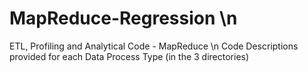# MapReduce-Regression \n
ETL, Profiling and Analytical Code - MapReduce \n
Code Descriptions provided for each Data Process Type (in the 3 directories)

